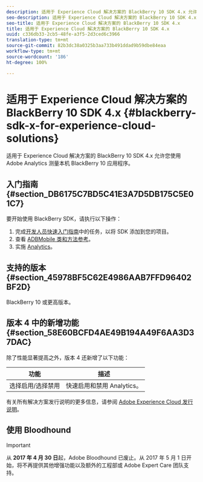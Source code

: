 ```yaml
---
description: 适用于 Experience Cloud 解决方案的 BlackBerry 10 SDK 4.x 允许您使用 Adobe Analytics 测量本机 BlackBerry 10 应用程序。
seo-description: 适用于 Experience Cloud 解决方案的 BlackBerry 10 SDK 4.x 允许您使用 Adobe Analytics 测量本机 BlackBerry 10 应用程序
seo-title: 适用于 Experience Cloud 解决方案的 BlackBerry 10 SDK 4.x
title: 适用于 Experience Cloud 解决方案的 BlackBerry 10 SDK 4.x
uuid: c336db33-2cb5-48fe-a3f5-2d3ced6c3966
translation-type: tm+mt
source-git-commit: 82b3dc38a0325b3aa733b491ddad9b59dbe84eaa
workflow-type: tm+mt
source-wordcount: '186'
ht-degree: 100%

---
```



# 适用于 Experience Cloud 解决方案的 BlackBerry 10 SDK 4.x {#blackberry-sdk-x-for-experience-cloud-solutions}

适用于 Experience Cloud 解决方案的 BlackBerry 10 SDK 4.x 允许您使用 Adobe Analytics 测量本机 BlackBerry 10 应用程序。

## 入门指南 {#section_DB6175C7BD5C41E3A7D5DB175C5E01C7}

要开始使用 BlackBerry SDK，请执行以下操作：

1. 完成[开发人员快速入门指南](/help/blackberry/dev-qs.md)中的任务，以将 SDK 添加到您的项目。
1. 查看 [ADBMobile 类和方法参考](/help/blackberry/methods.md)。
1. 实施 [Analytics](/help/blackberry/analytics.md)。

## 支持的版本 {#section_45978BF5C62E4986AAB7FFD96402BF2D}

BlackBerry 10 或更高版本。

## 版本 4 中的新增功能 {#section_58E60BCFD4AE49B194A49F6AA3D37DAC}

除了性能显著提高之外，版本 4 还新增了以下功能：

| 功能 | 描述 |
|--- |--- |
| 选择启用/选择禁用 | 快速启用和禁用 Analytics。 |

有关所有解决方案发行说明的更多信息，请参阅 [Adobe Experience Cloud 发行说明](https://docs.adobe.com/content/help/zh-Hans/release-notes/experience-cloud/current.html)。

## 使用 Bloodhound

>[!IMPORTANT]
>
>从 **2017 年 4 月 30 日**&#x200B;起，Adobe Bloodhound 已废止。从 2017 年 5 月 1 日开始，将不再提供其他增强功能以及额外的工程部或 Adobe Expert Care 团队支持。
